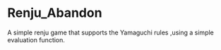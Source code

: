 # Renju_Abandon
A simple renju game that supports the Yamaguchi rules ,using a simple evaluation function.
